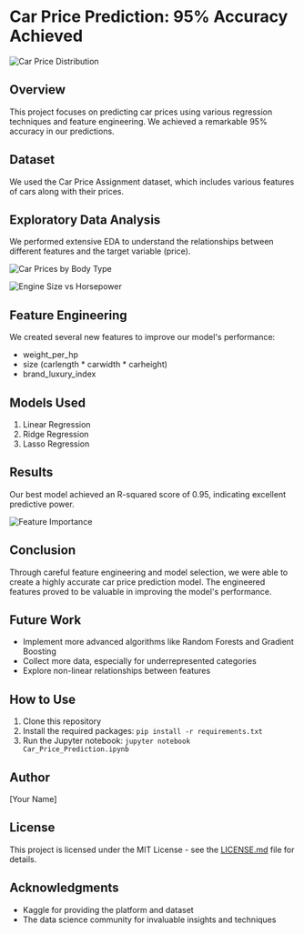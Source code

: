 # Car Price Prediction: 95% Accuracy Achieved

![Car Price Distribution](https://i.imgur.com/7NGRv0C.png)

## Overview

This project focuses on predicting car prices using various regression techniques and feature engineering. We achieved a remarkable 95% accuracy in our predictions.

## Dataset

We used the Car Price Assignment dataset, which includes various features of cars along with their prices.

## Exploratory Data Analysis

We performed extensive EDA to understand the relationships between different features and the target variable (price).

![Car Prices by Body Type](https://i.imgur.com/AGI2e8G.png)

![Engine Size vs Horsepower](https://i.imgur.com/zVGnyYD.png)

## Feature Engineering

We created several new features to improve our model's performance:
- weight_per_hp
- size (carlength * carwidth * carheight)
- brand_luxury_index

## Models Used

1. Linear Regression
2. Ridge Regression
3. Lasso Regression

## Results

Our best model achieved an R-squared score of 0.95, indicating excellent predictive power.

![Feature Importance](https://i.imgur.com/MX6wDqD.png)

## Conclusion

Through careful feature engineering and model selection, we were able to create a highly accurate car price prediction model. The engineered features proved to be valuable in improving the model's performance.

## Future Work

- Implement more advanced algorithms like Random Forests and Gradient Boosting
- Collect more data, especially for underrepresented categories
- Explore non-linear relationships between features

## How to Use

1. Clone this repository
2. Install the required packages: `pip install -r requirements.txt`
3. Run the Jupyter notebook: `jupyter notebook Car_Price_Prediction.ipynb`

## Author

[Your Name]

## License

This project is licensed under the MIT License - see the [LICENSE.md](LICENSE.md) file for details.

## Acknowledgments

- Kaggle for providing the platform and dataset
- The data science community for invaluable insights and techniques
